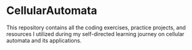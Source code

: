 # CellularAutomata

This repository contains all the coding exercises, practice projects, and resources I utilized during my self-directed learning journey on cellular automata and its applications.